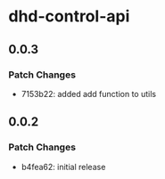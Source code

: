 # dhd-control-api

## 0.0.3

### Patch Changes

- 7153b22: added add function to utils

## 0.0.2

### Patch Changes

- b4fea62: initial release
